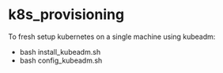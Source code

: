 # k8s_provisioning

To fresh setup kubernetes on a single machine using kubeadm:

* bash install_kubeadm.sh
* bash config_kubeadm.sh
